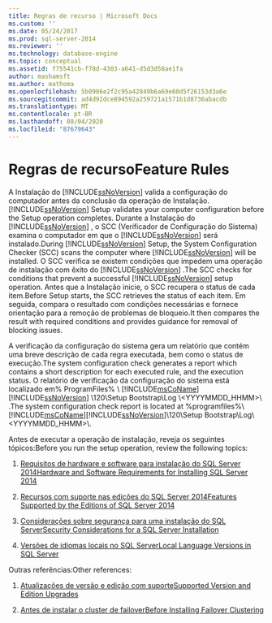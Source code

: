 ```yaml
---
title: Regras de recurso | Microsoft Docs
ms.custom: ''
ms.date: 05/24/2017
ms.prod: sql-server-2014
ms.reviewer: ''
ms.technology: database-engine
ms.topic: conceptual
ms.assetid: f75541cb-f78d-4303-a641-d5d3d58ae1fa
author: mashamsft
ms.author: mathoma
ms.openlocfilehash: 5b0906e2f2c95a42849b6a69e60d5f26153d3a6e
ms.sourcegitcommit: ad4d92dce894592a259721a1571b1d8736abacdb
ms.translationtype: MT
ms.contentlocale: pt-BR
ms.lasthandoff: 08/04/2020
ms.locfileid: "87679643"
---
```

# <a name="feature-rules"></a><span data-ttu-id="38c0d-102">Regras de recurso</span><span class="sxs-lookup"><span data-stu-id="38c0d-102">Feature Rules</span></span>
  <span data-ttu-id="38c0d-103">A Instalação do [!INCLUDE[ssNoVersion](../../includes/ssnoversion-md.md)] valida a configuração do computador antes da conclusão da operação de Instalação.</span><span class="sxs-lookup"><span data-stu-id="38c0d-103">[!INCLUDE[ssNoVersion](../../includes/ssnoversion-md.md)] Setup validates your computer configuration before the Setup operation completes.</span></span> <span data-ttu-id="38c0d-104">Durante a Instalação do [!INCLUDE[ssNoVersion](../../includes/ssnoversion-md.md)] , o SCC (Verificador de Configuração do Sistema) examina o computador em que o [!INCLUDE[ssNoVersion](../../includes/ssnoversion-md.md)] será instalado.</span><span class="sxs-lookup"><span data-stu-id="38c0d-104">During [!INCLUDE[ssNoVersion](../../includes/ssnoversion-md.md)] Setup, the System Configuration Checker (SCC) scans the computer where [!INCLUDE[ssNoVersion](../../includes/ssnoversion-md.md)] will be installed.</span></span> <span data-ttu-id="38c0d-105">O SCC verifica se existem condições que impedem uma operação de instalação com êxito do [!INCLUDE[ssNoVersion](../../includes/ssnoversion-md.md)] .</span><span class="sxs-lookup"><span data-stu-id="38c0d-105">The SCC checks for conditions that prevent a successful [!INCLUDE[ssNoVersion](../../includes/ssnoversion-md.md)] setup operation.</span></span> <span data-ttu-id="38c0d-106">Antes que a Instalação inicie, o SCC recupera o status de cada item.</span><span class="sxs-lookup"><span data-stu-id="38c0d-106">Before Setup starts, the SCC retrieves the status of each item.</span></span> <span data-ttu-id="38c0d-107">Em seguida, compara o resultado com condições necessárias e fornece orientação para a remoção de problemas de bloqueio.</span><span class="sxs-lookup"><span data-stu-id="38c0d-107">It then compares the result with required conditions and provides guidance for removal of blocking issues.</span></span>  
  
 <span data-ttu-id="38c0d-108">A verificação da configuração do sistema gera um relatório que contém uma breve descrição de cada regra executada, bem como o status de execução.</span><span class="sxs-lookup"><span data-stu-id="38c0d-108">The system configuration check generates a report which contains a short description for each executed rule, and the execution status.</span></span> <span data-ttu-id="38c0d-109">O relatório de verificação da configuração do sistema está localizado em% ProgramFiles% \\ [!INCLUDE[msCoName](../../includes/msconame-md.md)] [!INCLUDE[ssNoVersion](../../includes/ssnoversion-md.md)] \120\Setup Bootstrap\Log \\<YYYYMMDD_HHMM>\\ .</span><span class="sxs-lookup"><span data-stu-id="38c0d-109">The system configuration check report is located at %programfiles%\\[!INCLUDE[msCoName](../../includes/msconame-md.md)][!INCLUDE[ssNoVersion](../../includes/ssnoversion-md.md)]\120\Setup Bootstrap\Log\\<YYYYMMDD_HHMM>\\.</span></span>  
  
 <span data-ttu-id="38c0d-110">Antes de executar a operação de instalação, reveja os seguintes tópicos:</span><span class="sxs-lookup"><span data-stu-id="38c0d-110">Before you run the setup operation, review the following topics:</span></span>  
  
1.  [<span data-ttu-id="38c0d-111">Requisitos de hardware e software para instalação do SQL Server 2014</span><span class="sxs-lookup"><span data-stu-id="38c0d-111">Hardware and Software Requirements for Installing SQL Server 2014</span></span>](hardware-and-software-requirements-for-installing-sql-server.md)  
  
2.  [<span data-ttu-id="38c0d-112">Recursos com suporte nas edições do SQL Server 2014</span><span class="sxs-lookup"><span data-stu-id="38c0d-112">Features Supported by the Editions of SQL Server 2014</span></span>](../../../2014/getting-started/features-supported-by-the-editions-of-sql-server-2014.md)  
  
3.  [<span data-ttu-id="38c0d-113">Considerações sobre segurança para uma instalação do SQL Server</span><span class="sxs-lookup"><span data-stu-id="38c0d-113">Security Considerations for a SQL Server Installation</span></span>](../../../2014/sql-server/install/security-considerations-for-a-sql-server-installation.md)  
  
4.  [<span data-ttu-id="38c0d-114">Versões de idiomas locais no SQL Server</span><span class="sxs-lookup"><span data-stu-id="38c0d-114">Local Language Versions in SQL Server</span></span>](../../../2014/sql-server/install/local-language-versions-in-sql-server.md)  
  
 <span data-ttu-id="38c0d-115">Outras referências:</span><span class="sxs-lookup"><span data-stu-id="38c0d-115">Other references:</span></span>  
  
1.  [<span data-ttu-id="38c0d-116">Atualizações de versão e edição com suporte</span><span class="sxs-lookup"><span data-stu-id="38c0d-116">Supported Version and Edition Upgrades</span></span>](../../database-engine/install-windows/supported-version-and-edition-upgrades.md)  
  
2.  [<span data-ttu-id="38c0d-117">Antes de instalar o cluster de failover</span><span class="sxs-lookup"><span data-stu-id="38c0d-117">Before Installing Failover Clustering</span></span>](../failover-clusters/install/before-installing-failover-clustering.md)  
  
  
